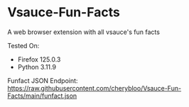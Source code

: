 # Vsauce-Fun-Facts
A web browser extension with all vsauce's fun facts

Tested On:
- Firefox 125.0.3
- Python 3.11.9

Funfact JSON Endpoint:
https://raw.githubusercontent.com/cherybloo/Vsauce-Fun-Facts/main/funfact.json
